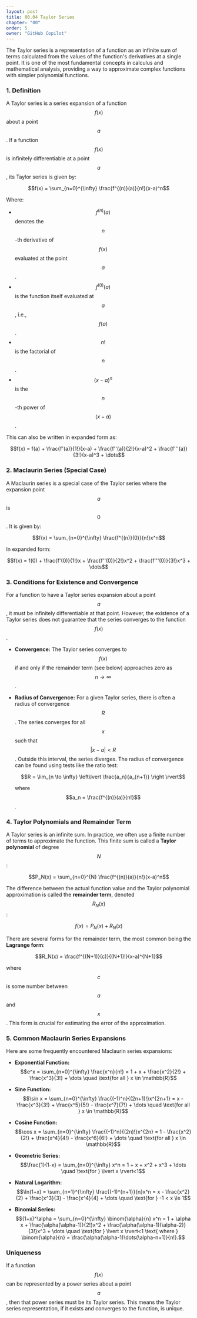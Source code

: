 ```yaml
---
layout: post
title: 00.04 Taylor Series
chapter: "00"
order: 5
owner: "GitHub Copilot"
---
```


The Taylor series is a representation of a function as an infinite sum of terms calculated from the values of the function's derivatives at a single point. It is one of the most fundamental concepts in calculus and mathematical analysis, providing a way to approximate complex functions with simpler polynomial functions.

### 1. Definition

A Taylor series is a series expansion of a function $$f(x)$$ about a point $$a$$. If a function $$f(x)$$ is infinitely differentiable at a point $$a$$, its Taylor series is given by:

$$f(x) = \sum_{n=0}^{\infty} \frac{f^{(n)}(a)}{n!}(x-a)^n$$

Where:
*   $$f^{(n)}(a)$$ denotes the $$n$$-th derivative of $$f(x)$$ evaluated at the point $$a$$.
*   $$f^{(0)}(a)$$ is the function itself evaluated at $$a$$, i.e., $$f(a)$$.
*   $$n!$$ is the factorial of $$n$$.
*   $$(x-a)^n$$ is the $$n$$-th power of $$(x-a)$$.

This can also be written in expanded form as:

$$f(x) = f(a) + \frac{f'(a)}{1!}(x-a) + \frac{f''(a)}{2!}(x-a)^2 + \frac{f'''(a)}{3!}(x-a)^3 + \dots$$

### 2. Maclaurin Series (Special Case)

A Maclaurin series is a special case of the Taylor series where the expansion point $$a$$ is $$0$$. It is given by:

$$f(x) = \sum_{n=0}^{\infty} \frac{f^{(n)}(0)}{n!}x^n$$

In expanded form:

$$f(x) = f(0) + \frac{f'(0)}{1!}x + \frac{f''(0)}{2!}x^2 + \frac{f'''(0)}{3!}x^3 + \dots$$

### 3. Conditions for Existence and Convergence

For a function to have a Taylor series expansion about a point $$a$$, it must be infinitely differentiable at that point. However, the existence of a Taylor series does not guarantee that the series converges to the function $$f(x)$$.

*   **Convergence:** The Taylor series converges to $$f(x)$$ if and only if the remainder term (see below) approaches zero as $$n \to \infty$$.
*   **Radius of Convergence:** For a given Taylor series, there is often a radius of convergence $$R$$. The series converges for all $$x$$ such that $$\lvert x-a \rvert < R$$. Outside this interval, the series diverges. The radius of convergence can be found using tests like the ratio test:

    $$R = \lim_{n \to \infty} \left\lvert  \frac{a_n}{a_{n+1}} \right \rvert$$
    
    where $$a_n = \frac{f^{(n)}(a)}{n!}$$.

### 4. Taylor Polynomials and Remainder Term

A Taylor series is an infinite sum. In practice, we often use a finite number of terms to approximate the function. This finite sum is called a **Taylor polynomial** of degree $$N$$:

$$P_N(x) = \sum_{n=0}^{N} \frac{f^{(n)}(a)}{n!}(x-a)^n$$

The difference between the actual function value and the Taylor polynomial approximation is called the **remainder term**, denoted $$R_N(x)$$:

$$f(x) = P_N(x) + R_N(x)$$

There are several forms for the remainder term, the most common being the **Lagrange form**:

$$R_N(x) = \frac{f^{(N+1)}(c)}{(N+1)!}(x-a)^{N+1}$$

where $$c$$ is some number between $$a$$ and $$x$$. This form is crucial for estimating the error of the approximation.

### 5. Common Maclaurin Series Expansions

Here are some frequently encountered Maclaurin series expansions:

*   **Exponential Function:**
    $$e^x = \sum_{n=0}^{\infty} \frac{x^n}{n!} = 1 + x + \frac{x^2}{2!} + \frac{x^3}{3!} + \dots \quad \text{for all } x \in \mathbb{R}$$

*   **Sine Function:**
    $$\sin x = \sum_{n=0}^{\infty} \frac{(-1)^n}{(2n+1)!}x^{2n+1} = x - \frac{x^3}{3!} + \frac{x^5}{5!} - \frac{x^7}{7!} + \dots \quad \text{for all } x \in \mathbb{R}$$

*   **Cosine Function:**
    $$\cos x = \sum_{n=0}^{\infty} \frac{(-1)^n}{(2n)!}x^{2n} = 1 - \frac{x^2}{2!} + \frac{x^4}{4!} - \frac{x^6}{6!} + \dots \quad \text{for all } x \in \mathbb{R}$$

*   **Geometric Series:**
    $$\frac{1}{1-x} = \sum_{n=0}^{\infty} x^n = 1 + x + x^2 + x^3 + \dots \quad \text{for } \lvert x \rvert<1$$

*   **Natural Logarithm:**
    $$\ln(1+x) = \sum_{n=1}^{\infty} \frac{(-1)^{n+1}}{n}x^n = x - \frac{x^2}{2} + \frac{x^3}{3} - \frac{x^4}{4} + \dots \quad \text{for } -1 < x \le 1$$

*   **Binomial Series:**
    $$(1+x)^\alpha = \sum_{n=0}^{\infty} \binom{\alpha}{n} x^n = 1 + \alpha x + \frac{\alpha(\alpha-1)}{2!}x^2 + \frac{\alpha(\alpha-1)(\alpha-2)}{3!}x^3 + \dots \quad \text{for } \lvert x \rvert<1 \text{ where } \binom{\alpha}{n} = \frac{\alpha(\alpha-1)\dots(\alpha-n+1)}{n!}.$$


###  Uniqueness

If a function $$f(x)$$ can be represented by a power series about a point $$a$$, then that power series must be its Taylor series. This means the Taylor series representation, if it exists and converges to the function, is unique.
